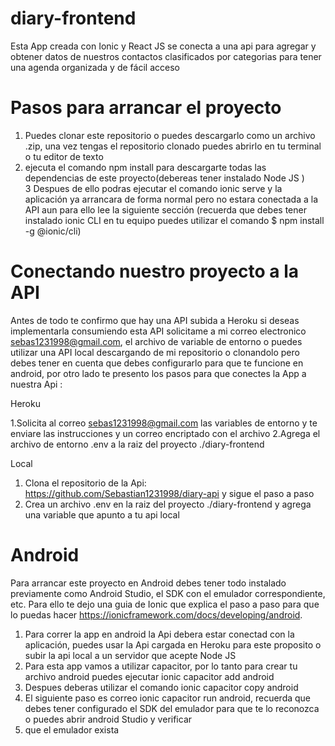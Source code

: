 # diary-frontend

Esta App creada con Ionic y React JS se conecta a una api para agregar y obtener datos de nuestros contactos clasificados por categorias para tener una agenda organizada y de 
fácil acceso 

# Pasos para arrancar el proyecto

1. Puedes clonar este repositorio o puedes descargarlo como un archivo .zip, una vez tengas el repositorio clonado puedes abrirlo en tu terminal o tu editor de texto 
2. ejecuta el comando npm install para descargarte todas las dependencias de este proyecto(debereas tener instalado Node JS )  
3  Despues de ello podras ejecutar el comando ionic serve y la aplicación ya arrancara de forma normal pero no estara conectada a la API aun para ello lee la siguiente sección
(recuerda que debes tener instalado ionic CLI en tu equipo puedes utilizar el comando $ npm install -g @ionic/cli)

# Conectando nuestro proyecto a la API

Antes de todo te confirmo que hay una API subida a Heroku si deseas implementarla consumiendo esta API solicitame a mi correo electronico sebas1231998@gmail.com, el archivo de variable de entorno 
o puedes utilizar una API local descargando de mi repositorio o clonandolo pero debes tener en cuenta que debes configurarlo para que te funcione en android, por otro lado te presento 
los pasos para que conectes la App a nuestra Api : 

Heroku

1.Solicita al correo sebas1231998@gmail.com las variables de entorno y te enviare las instrucciones y un correo encriptado con el archivo
2.Agrega el archivo de entorno .env a la raiz del proyecto ./diary-frontend

Local
1. Clona el repositorio de la Api: https://github.com/Sebastian1231998/diary-api y sigue el paso a paso 
2. Crea un archivo .env en la raiz del proyecto ./diary-frontend y agrega una variable que apunto a tu api local 

# Android 

Para arrancar este proyecto en Android debes tener todo instalado previamente como Android Studio, el SDK con el emulador correspondiente, etc. Para ello te dejo una guia 
de Ionic que explica el paso a paso para que lo puedas hacer https://ionicframework.com/docs/developing/android. 

1. Para correr la app en android la Api debera estar conectad con la aplicación, puedes usar la Api cargada en Heroku para este proposito o subir la api local a un servidor que acepte
Node JS 
2. Para esta app vamos a utilizar capacitor, por lo tanto para crear tu archivo android puedes ejecutar ionic capacitor add android 
3. Despues deberas utilizar el comando ionic capacitor copy android 
4. El siguiente paso es correo ionic capacitor run android, recuerda que debes tener configurado el SDK del emulador para que te lo reconozca o puedes abrir android Studio y verificar
5. que el emulador exista 




